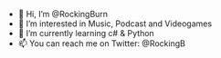 - 👋 Hi, I’m @RockingBurn
- 👀 I’m interested in Music, Podcast and Videogames
- 🌱 I’m currently learning c# & Python
- 📫 You can reach me on Twitter: @RockingB

<!---
RockingBurn/RockingBurn is a ✨ special ✨ repository because its `README.md` (this file) appears on your GitHub profile.
You can click the Preview link to take a look at your changes.
--->
